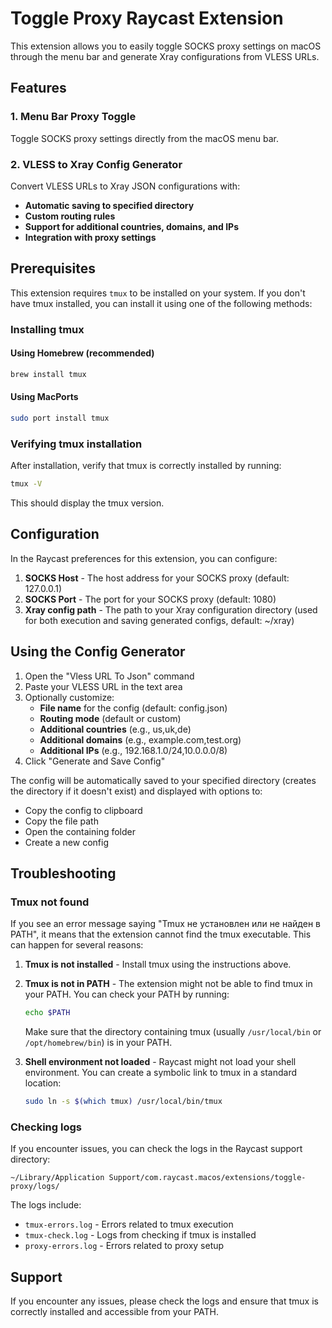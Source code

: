 # Toggle Proxy Raycast Extension

This extension allows you to easily toggle SOCKS proxy settings on macOS through the menu bar and generate Xray configurations from VLESS URLs.

## Features

### 1. Menu Bar Proxy Toggle
Toggle SOCKS proxy settings directly from the macOS menu bar.

### 2. VLESS to Xray Config Generator
Convert VLESS URLs to Xray JSON configurations with:
- **Automatic saving to specified directory**
- **Custom routing rules**
- **Support for additional countries, domains, and IPs**
- **Integration with proxy settings**

## Prerequisites

This extension requires `tmux` to be installed on your system. If you don't have tmux installed, you can install it using one of the following methods:

### Installing tmux

#### Using Homebrew (recommended)
```bash
brew install tmux
```

#### Using MacPorts
```bash
sudo port install tmux
```

### Verifying tmux installation
After installation, verify that tmux is correctly installed by running:
```bash
tmux -V
```

This should display the tmux version.

## Configuration

In the Raycast preferences for this extension, you can configure:

1. **SOCKS Host** - The host address for your SOCKS proxy (default: 127.0.0.1)
2. **SOCKS Port** - The port for your SOCKS proxy (default: 1080)
3. **Xray config path** - The path to your Xray configuration directory (used for both execution and saving generated configs, default: ~/xray)

## Using the Config Generator

1. Open the "Vless URL To Json" command
2. Paste your VLESS URL in the text area
3. Optionally customize:
   - **File name** for the config (default: config.json)
   - **Routing mode** (default or custom)
   - **Additional countries** (e.g., us,uk,de)
   - **Additional domains** (e.g., example.com,test.org)
   - **Additional IPs** (e.g., 192.168.1.0/24,10.0.0.0/8)
4. Click "Generate and Save Config"

The config will be automatically saved to your specified directory (creates the directory if it doesn't exist) and displayed with options to:
- Copy the config to clipboard
- Copy the file path
- Open the containing folder
- Create a new config

## Troubleshooting

### Tmux not found

If you see an error message saying "Tmux не установлен или не найден в PATH", it means that the extension cannot find the tmux executable. This can happen for several reasons:

1. **Tmux is not installed** - Install tmux using the instructions above.
2. **Tmux is not in PATH** - The extension might not be able to find tmux in your PATH. You can check your PATH by running:
   ```bash
   echo $PATH
   ```
   
   Make sure that the directory containing tmux (usually `/usr/local/bin` or `/opt/homebrew/bin`) is in your PATH.

3. **Shell environment not loaded** - Raycast might not load your shell environment. You can create a symbolic link to tmux in a standard location:
   ```bash
   sudo ln -s $(which tmux) /usr/local/bin/tmux
   ```

### Checking logs

If you encounter issues, you can check the logs in the Raycast support directory:

```
~/Library/Application Support/com.raycast.macos/extensions/toggle-proxy/logs/
```

The logs include:
- `tmux-errors.log` - Errors related to tmux execution
- `tmux-check.log` - Logs from checking if tmux is installed
- `proxy-errors.log` - Errors related to proxy setup

## Support

If you encounter any issues, please check the logs and ensure that tmux is correctly installed and accessible from your PATH.